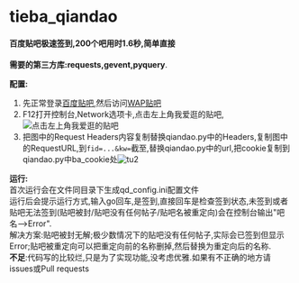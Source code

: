 # tieba_qiandao
#### 百度贴吧极速签到,200个吧用时1.6秒,简单直接 <br />
**需要的第三方库:requests,gevent,pyquery**.<br />

**配置:**
1. 先正常登录[百度贴吧](tieba.baidu.com),然后访问[WAP贴吧](http://wapp.baidu.com/)<br />
2. F12打开控制台,Network选项卡,点击左上角我爱逛的贴吧,![点击左上角我爱逛的贴吧](http://opgtctagy.bkt.clouddn.com/1.png)<br />
3. 把图中的Request Headers内容复制替换qiandao.py中的Headers,复制图中的RequestURL,到`fid=...&kw=`截至,替换qiandao.py中的url,把cookie复制到qiandao.py中ba_cookie处![tu2](http://opgtctagy.bkt.clouddn.com/2.png)<br />

**运行:**<br />
首次运行会在文件同目录下生成qd_config.ini配置文件<br />
运行后会提示运行方式,输入go回车,是签到,直接回车是检查签到状态,未签到或者贴吧无法签到(贴吧被封/贴吧没有任何帖子/贴吧名被重定向)会在控制台输出"吧名-->Error".<br />
解决方案:贴吧被封无解;极少数情况下的贴吧没有任何帖子,实际会已签到但显示Error;贴吧被重定向可以把重定向前的名称删掉,然后替换为重定向后的名称.<br />
**不足**:代码写的比较烂,只是为了实现功能,没考虑优雅.如果有不正确的地方请issues或Pull requests
